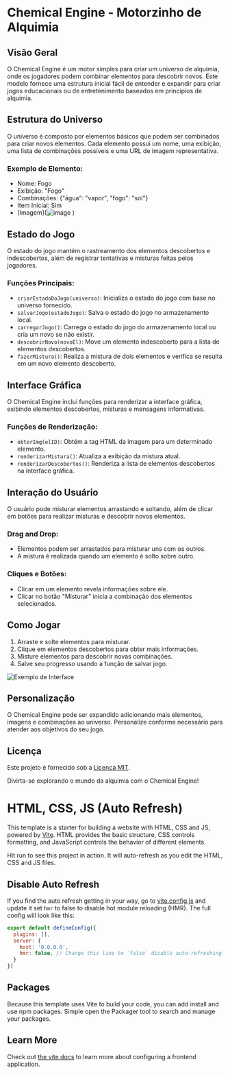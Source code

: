 # Chemical Engine - Motorzinho de Alquimia

## Visão Geral
O Chemical Engine é um motor simples para criar um universo de alquimia, onde os jogadores podem combinar elementos para descobrir novos. Este modelo fornece uma estrutura inicial fácil de entender e expandir para criar jogos educacionais ou de entretenimento baseados em princípios de alquimia.

## Estrutura do Universo
O universo é composto por elementos básicos que podem ser combinados para criar novos elementos. Cada elemento possui um nome, uma exibição, uma lista de combinações possíveis e uma URL de imagem representativa.

### Exemplo de Elemento:
- Nome: Fogo
- Exibição: "Fogo"
- Combinações: {"água": "vapor", "fogo": "sol"}
- Item Inicial: Sim
- [Imagem](![image](![image](https://github.com/Ak4ai/Chemical_Engine/assets/129908980/002e2ee0-411c-4912-88ef-52b0cb52e720)
)
)

## Estado do Jogo
O estado do jogo mantém o rastreamento dos elementos descobertos e indescobertos, além de registrar tentativas e misturas feitas pelos jogadores.

### Funções Principais:
- `criarEstadoDoJogo(universo)`: Inicializa o estado do jogo com base no universo fornecido.
- `salvarJogo(estadoJogo)`: Salva o estado do jogo no armazenamento local.
- `carregarJogo()`: Carrega o estado do jogo do armazenamento local ou cria um novo se não existir.
- `descobrirNovo(novoEl)`: Move um elemento indescoberto para a lista de elementos descobertos.
- `fazerMistura()`: Realiza a mistura de dois elementos e verifica se resulta em um novo elemento descoberto.

## Interface Gráfica
O Chemical Engine inclui funções para renderizar a interface gráfica, exibindo elementos descobertos, misturas e mensagens informativas.

### Funções de Renderização:
- `obterImg(elID)`: Obtém a tag HTML da imagem para um determinado elemento.
- `renderizarMistura()`: Atualiza a exibição da mistura atual.
- `renderizarDescobertos()`: Renderiza a lista de elementos descobertos na interface gráfica.

## Interação do Usuário
O usuário pode misturar elementos arrastando e soltando, além de clicar em botões para realizar misturas e descobrir novos elementos.

### Drag and Drop:
- Elementos podem ser arrastados para misturar uns com os outros.
- A mistura é realizada quando um elemento é solto sobre outro.

### Cliques e Botões:
- Clicar em um elemento revela informações sobre ele.
- Clicar no botão "Misturar" inicia a combinação dos elementos selecionados.

## Como Jogar
1. Arraste e solte elementos para misturar.
2. Clique em elementos descobertos para obter mais informações.
3. Misture elementos para descobrir novas combinações.
4. Salve seu progresso usando a função de salvar jogo.

![Exemplo de Interface]([https://i.imgur.com/ExemploImagem.png](https://github.com/Ak4ai/Chemical_Engine/assets/129908980/3fcd56b9-a154-49f3-9a02-dddc9428a2cc))

## Personalização
O Chemical Engine pode ser expandido adicionando mais elementos, imagens e combinações ao universo. Personalize conforme necessário para atender aos objetivos do seu jogo.

## Licença
Este projeto é fornecido sob a [Licença MIT](LICENSE).

Divirta-se explorando o mundo da alquimia com o Chemical Engine!

# HTML, CSS, JS (Auto Refresh)

This template is a starter for building a website with HTML, CSS and JS, powered by [Vite](https://vitejs.dev/). HTML provides the basic structure, CSS controls formatting, and JavaScript controls the behavior of different elements.

Hit run to see this project in action. It will auto-refresh as you edit the HTML, CSS and JS files.

## Disable Auto Refresh

If you find the auto refresh getting in your way, go to [vite.config.js](./vite.config.js) and update it set `hmr` to false to disable hot module reloading (HMR). The full config will look like this:

```js
export default defineConfig({
  plugins: [],
  server: {
    host: '0.0.0.0',
    hmr: false, // Change this line to `false` disable auto-refreshing.
  }
})
```

## Packages

Because this template uses Vite to build your code, you can add install and use npm packages. Simple open the Packager tool to search and manage your packages.

## Learn More

Check out [the vite docs](https://vitejs.dev) to learn more about configuring a frontend application.
